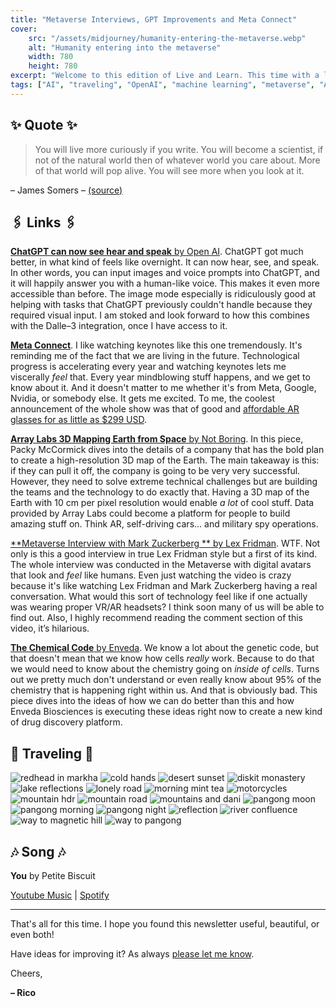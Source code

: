 ```yaml
---
title: "Metaverse Interviews, GPT Improvements and Meta Connect"
cover:
    src: "/assets/midjourney/humanity-entering-the-metaverse.webp"
    alt: "Humanity entering into the metaverse"
    width: 780
    height: 780
excerpt: "Welcome to this edition of Live and Learn. This time with a lot of updates from Meta about the awesome things they have been building, some mindblowing announcements for ChatGPT, and an amazing podcast interview from my favorite, Lex Fridman. As always I hope you enjoy this edition of Live and Learn."
tags: ["AI", "traveling", "OpenAI", "machine learning", "metaverse", "AR", "VR", "Array Labs", "Enveda", "3D maps", "ChatGPT", "multimodal"]
---
```


## ✨ Quote ✨

> You will live more curiously if you write. You will become a scientist, if not of the natural world then of whatever world you care about. More of that world will pop alive. You will see more when you look at it.

– James Somers – [(source)](https://jsomers.net/blog/more-people-should-write)

## 🖇️ Links 🖇️

[**ChatGPT can now see hear and speak** by Open AI](https://openai.com/blog/chatgpt-can-now-see-hear-and-speak). ChatGPT got much better, in what kind of feels like overnight. It can now hear, see, and speak. In other words, you can input images and voice prompts into ChatGPT, and it will happily answer you with a human-like voice. This makes it even more accessible than before. The image mode especially is ridiculously good at helping with tasks that ChatGPT previously couldn't handle because they required visual input. I am stoked and look forward to how this combines with the Dalle–3 integration, once I have access to it.

[**Meta Connect**](https://www.youtube.com/watch?v=-dJu9VyIw64). I like watching keynotes like this one tremendously. It's reminding me of the fact that we are living in the future. Technological progress is accelerating every year and watching keynotes lets me viscerally *feel* that. Every year mindblowing stuff happens, and we get to know about it. And it doesn't matter to me whether it's from Meta, Google, Nvidia, or somebody else. It gets me excited. To me, the coolest announcement of the whole show was that of good and [affordable AR glasses for as little as $299 USD](https://www.meta.com/smart-glasses/wayfarer-shiny-black-plano-g15-green/).

[**Array Labs 3D Mapping Earth from Space** by Not Boring](https://www.notboring.co/p/array-labs-3d-mapping-earth-from). In this piece, Packy McCormick dives into the details of a company that has the bold plan to create a high-resolution 3D map of the Earth. The main takeaway is this: if they can pull it off, the company is going to be very very successful. However, they need to solve extreme technical challenges but are building the teams and the technology to do exactly that. Having a 3D map of the Earth with 10 cm per pixel resolution would enable *a lot* of cool stuff. Data provided by Array Labs could become a platform for people to build amazing stuff on. Think AR, self-driving cars... and military spy operations. 

[**Metaverse Interview with Mark Zuckerberg ** by Lex Fridman](https://www.youtube.com/watch?v=MVYrJJNdrEg). WTF. 
Not only is this a good interview in true Lex Fridman style but a first of its kind. The whole interview was conducted in the Metaverse with digital avatars that look and *feel* like humans. Even just watching the video is crazy because it's like watching Lex Fridman and Mark Zuckerberg having a real conversation. What would this sort of technology feel like if one actually was wearing proper VR/AR headsets? I think soon many of us will be able to find out. Also, I highly recommend reading the comment section of this video, it’s hilarious. 

[**The Chemical Code** by Enveda](https://www.enveda.com/posts/the-chemical-code-opportunity). We know a lot about the genetic code, but that doesn't mean that we know how cells *really* work. Because to do that we would need to know about the chemistry going on *inside of cells*. Turns out we pretty much don't understand or even really know about 95% of the chemistry that is happening right within us. And that is obviously bad. This piece dives into the ideas of how we can do better than this and how Enveda Biosciences is executing these ideas right now to create a new kind of drug discovery platform. 

## 🌌 Traveling 🌌

![redhead in markha](/assets/newsletter/india-2023/redhead-in-markha.webp) 
![cold hands](/assets/newsletter/india-2023/cold-hands.webp) 
![desert sunset](/assets/newsletter/india-2023/desert-sunset.webp) 
![diskit monastery](/assets/newsletter/india-2023/diskit-monastery.webp) 
![lake reflections](/assets/newsletter/india-2023/lake-reflections.webp) 
![lonely road](/assets/newsletter/india-2023/lonely-road.webp) 
![morning mint tea](/assets/newsletter/india-2023/morning-mint-tea.webp) 
![motorcycles](/assets/newsletter/india-2023/motorcycles.webp) 
![mountain hdr](/assets/newsletter/india-2023/mountain-hdr.webp) 
![mountain road](/assets/newsletter/india-2023/mountain-road.webp) 
![mountains and dani](/assets/newsletter/india-2023/mountains-and-dani.webp) 
![pangong moon](/assets/newsletter/india-2023/pangong-moon.webp) 
![pangong morning](/assets/newsletter/india-2023/pangong-morning.webp) 
![pangong night](/assets/newsletter/india-2023/pangong-night.webp) 
![reflection](/assets/newsletter/india-2023/reflection.webp) 
![river confluence](/assets/newsletter/india-2023/river-confluence.webp) 
![way to magnetic hill](/assets/newsletter/india-2023/way-to-magnetic-hill.webp) 
![way to pangong](/assets/newsletter/india-2023/way-to-pangong.webp)

## 🎶 Song 🎶

**You** by Petite Biscuit 

[Youtube Music](https://music.youtube.com/watch?v=JZOoUbBnyrU) | [Spotify](https://open.spotify.com/track/2LVCQ9leDNbTSih0w9EdK0)

---

That's all for this time. I hope you found this newsletter useful, beautiful, or even both!

Have ideas for improving it? As always [please let me know](https://airtable.com/shro1VeyG4lkNXkx2). 

Cheers,

**– Rico**
